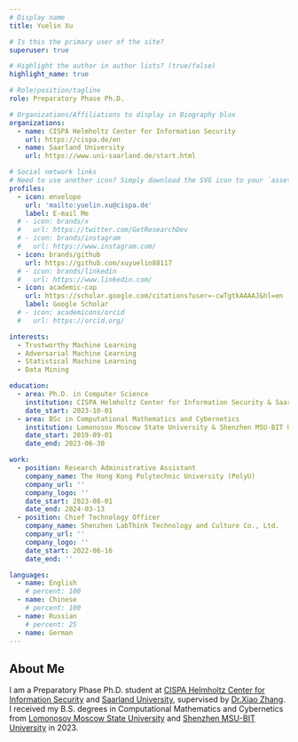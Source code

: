 ```yaml
---
# Display name
title: Yuelin Xu

# Is this the primary user of the site?
superuser: true

# Highlight the author in author lists? (true/false)
highlight_name: true

# Role/position/tagline
role: Preparatory Phase Ph.D.

# Organizations/Affiliations to display in Biography blox
organizations:
  - name: CISPA Helmholtz Center for Information Security
    url: https://cispa.de/en
  - name: Saarland University
    url: https://www.uni-saarland.de/start.html

# Social network links
# Need to use another icon? Simply download the SVG icon to your `assets/media/icons/` folder.
profiles:
  - icon: envelope
    url: 'mailto:yuelin.xu@cispa.de'
    label: E-mail Me
  # - icon: brands/x
  #   url: https://twitter.com/GetResearchDev
  # - icon: brands/instagram
  #   url: https://www.instagram.com/
  - icon: brands/github
    url: https://github.com/xuyuelin88117
  # - icon: brands/linkedin
  #   url: https://www.linkedin.com/
  - icon: academic-cap
    url: https://scholar.google.com/citations?user=-cwTgtkAAAAJ&hl=en
    label: Google Scholar
  # - icon: academicons/orcid
  #   url: https://orcid.org/

interests:
  - Trustworthy Machine Learning
  - Adversarial Machine Learning
  - Statistical Machine Learning
  - Data Mining

education:
  - area: Ph.D. in Computer Science
    institution: CISPA Helmholtz Center for Information Security & Saarland University
    date_start: 2023-10-01
  - area: BSc in Computational Mathematics and Cybernetics
    institution: Lomonosov Moscow State University & Shenzhen MSU-BIT University
    date_start: 2019-09-01
    date_end: 2023-06-30

work:
  - position: Research Administrative Assistant
    company_name: The Hong Kong Polytechnic University (PolyU)
    company_url: ''
    company_logo: ''
    date_start: 2023-08-01
    date_end: 2024-03-13
  - position: Chief Technology Officer
    company_name: Shenzhen LabThink Technology and Culture Co., Ltd.
    company_url: ''
    company_logo: ''
    date_start: 2022-06-16
    date_end: ''

languages:
  - name: English
    # percent: 100
  - name: Chinese
    # percent: 100
  - name: Russian
    # percent: 25
  - name: German
---
```


## About Me

I am a Preparatory Phase Ph.D. student at [CISPA Helmholtz Center for Information Security](https://cispa.de/en) and [Saarland University](https://www.uni-saarland.de/start.html), supervised by [Dr.Xiao Zhang](https://xiao-zhang.net). I received my B.S. degrees in Computational Mathematics and Cybernetics from [Lomonosov Moscow State University](https://msu.ru/en/) and [Shenzhen MSU-BIT University](https://en.smbu.edu.cn) in 2023.